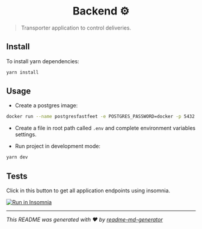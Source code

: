 <h1 align="center">Backend ⚙️</h1>

> Transporter application to control deliveries.

## Install

To install yarn dependencies:

```sh
yarn install
```

## Usage

- Create a postgres image:
```sh
docker run --name postgresfastfeet -e POSTGRES_PASSWORD=docker -p 5432:5432 -d -t postgres
```

- Create a file in root path called `.env` and complete environment variables settings.

- Run project in development mode:
```sh
yarn dev
```

## Tests

Click in this button to get all application endpoints using insomnia.

<a href="https://insomnia.rest/run/?label=git%40github.com%3Aestevaowat%2Ffastfeet.git&uri=https%3A%2F%2Fraw.githubusercontent.com%2Festevaowat%2Ffastfeet%2Fmaster%2Fbackend%2Finsomnia_requests.json" target="_blank"><img src="https://insomnia.rest/images/run.svg" alt="Run in Insomnia"></a>

---

_This README was generated with ❤️ by [readme-md-generator](https://github.com/kefranabg/readme-md-generator)_
